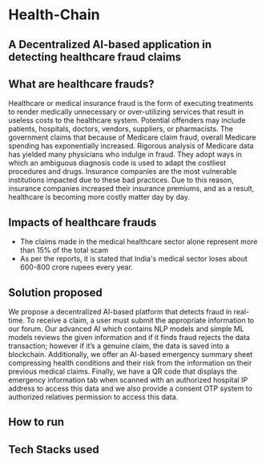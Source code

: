 # Health-Chain
## A Decentralized AI-based application in detecting healthcare fraud claims 

## What are healthcare frauds?

 Healthcare or medical insurance fraud is the form of executing treatments to render medically unnecessary or over-utilizing services that result in useless costs to the healthcare system. Potential offenders may include patients, hospitals, doctors, vendors, suppliers, or pharmacists. The government claims that because of Medicare claim fraud, overall Medicare spending has exponentially increased.
Rigorous analysis of Medicare data has yielded many physicians who indulge in fraud. They adopt ways in which an ambiguous diagnosis code is used to adapt the costliest procedures and drugs. Insurance companies are the most vulnerable institutions impacted due to these bad practices. Due to this reason, insurance companies increased their insurance premiums, and as a result, healthcare is becoming more costly matter day by day.

## Impacts of healthcare frauds

- The claims made in the medical healthcare sector alone represent more than 15% of the total scam
- As per the reports, it is stated that India's medical sector loses about 600-800 crore rupees every year.

## Solution proposed  

We propose a decentralized AI-based platform that detects fraud in real-time. To receive a claim, a user must submit the appropriate information to our forum. Our advanced AI which contains NLP models and simple ML models reviews the given information and if it finds fraud rejects the data transaction; however if it’s a genuine claim, the data is saved into a blockchain. Additionally, we offer an AI-based emergency summary sheet compressing health conditions and their risk from the information on their previous medical claims. Finally, we have a QR code that displays the emergency information tab when scanned with an authorized hospital IP address to access this data and we also provide a consent OTP system to authorized relatives permission to access this data. 
   
## How to run

## Tech Stacks used

